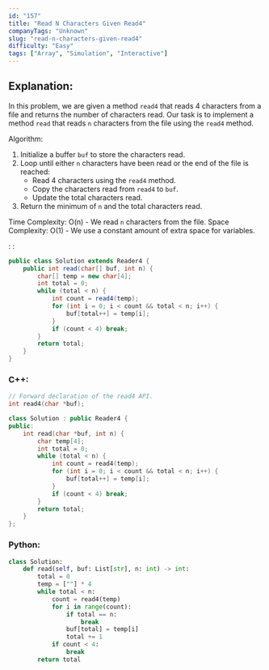 ```yaml
---
id: "157"
title: "Read N Characters Given Read4"
companyTags: "Unknown"
slug: "read-n-characters-given-read4"
difficulty: "Easy"
tags: ["Array", "Simulation", "Interactive"]
---
```


## Explanation:

In this problem, we are given a method `read4` that reads 4 characters from a file and returns the number of characters read. Our task is to implement a method `read` that reads `n` characters from the file using the `read4` method.

Algorithm:
1. Initialize a buffer `buf` to store the characters read.
2. Loop until either `n` characters have been read or the end of the file is reached:
   - Read 4 characters using the `read4` method.
   - Copy the characters read from `read4` to `buf`.
   - Update the total characters read.
3. Return the minimum of `n` and the total characters read.

Time Complexity: O(n) - We read `n` characters from the file.
Space Complexity: O(1) - We use a constant amount of extra space for variables.

:
:
```java
public class Solution extends Reader4 {
    public int read(char[] buf, int n) {
        char[] temp = new char[4];
        int total = 0;
        while (total < n) {
            int count = read4(temp);
            for (int i = 0; i < count && total < n; i++) {
                buf[total++] = temp[i];
            }
            if (count < 4) break;
        }
        return total;
    }
}
```

### C++:
```cpp
// Forward declaration of the read4 API.
int read4(char *buf);

class Solution : public Reader4 {
public:
    int read(char *buf, int n) {
        char temp[4];
        int total = 0;
        while (total < n) {
            int count = read4(temp);
            for (int i = 0; i < count && total < n; i++) {
                buf[total++] = temp[i];
            }
            if (count < 4) break;
        }
        return total;
    }
};
```

### Python:
```python
class Solution:
    def read(self, buf: List[str], n: int) -> int:
        total = 0
        temp = [""] * 4
        while total < n:
            count = read4(temp)
            for i in range(count):
                if total == n:
                    break
                buf[total] = temp[i]
                total += 1
            if count < 4:
                break
        return total
```